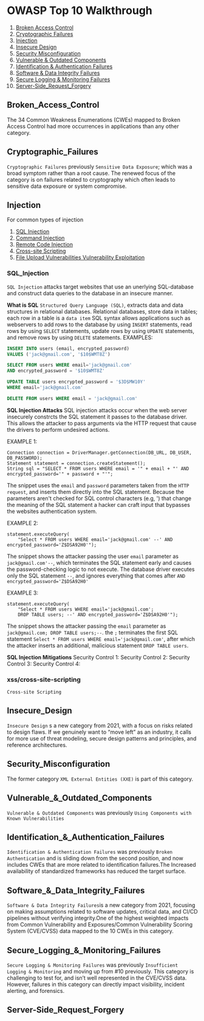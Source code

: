 # OWASP Top 10 Walkthrough
1. [Broken Access Control](#broken_access_control)
2. [Cryptographic Failures](#cryptographic_failures)
3. [Injection](#injection)
4. [Insecure Design](#insecure_design)
5. [Security Misconfiguration](#security_misconfiguration)
6. [Vulnerable & Outdated Components](#vulnerable_&_outdated_components)
7. [Identification & Authentication Failures](#identification_&_authentication_failures)
8. [Software & Data Integrity Failures](#software_&_data_integrity_failures)
9. [Secure Logging & Monitoring Failures](#secure_logging_&_monitoring_failures)
10. [Server-Side_Request_Forgery](#server-side_request_forgery)


## Broken_Access_Control
The 34 Common Weakness Enumerations (CWEs) mapped to Broken Access Control had more occurrences in applications than any other category.

## Cryptographic_Failures
 `Cryptographic Failures` previously `Sensitive Data Exposure`; which was a broad symptom rather than a root cause. The renewed focus of the category is on failures related to cryptography which often leads to sensitive data exposure or system compromise.

## Injection
For common types of injection
1. [SQL Injection](#sql_injection)
2. [Command Injection](#command_injection)
3. [Remote Code Injection](#remote_code_injection)
5. [Cross-site Scripting](#xss/cross-site-scripting)
4. [File Upload Vulnerabilities Vulnerability Exploitation](#file_upload_vulnerabilities)

### SQL_Injection

`SQL Injection` attacks target websites that use an unerlying SQL-database and construct data queries to the database in an insecure manner.

**What is SQL**
`Structured Query Language (SQL)`, extracts data and data structures in relational databases. Relational databases, store data in tables; each row in a table is a `data item` SQL syntax allows applications such as webservers to add rows to the database by using `INSERT` statements, read rows by using `SELECT` statements, update rows by using `UPDATE` statements, and remove rows by using `DELETE` statements. EXAMPLES:

```SQL
INSERT INTO users (email, encrypted_password)
VALUES ('jack@gmail.com', '$10$WMT8Z')

SELECT FROM users WHERE email='jack@gmail.com'
AND encrypted_password = '$10$WMT8Z'

UPDATE TABLE users encrypted_password = '$3D$MW10Y'
WHERE email='jack@gmail.com'

DELETE FROM users WHERE email = 'jack@gmail.com'
```

**SQL Injection Attacks**
SQL injection attacks occur when the web server insecurely constrcts the SQL statement it passes to the database driver. This allows the attacker to pass arguments via the HTTP request that cause the drivers to perform undesired actions. 

EXAMPLE 1:

```HTTP REQUEST
Connection connection = DriverManager.getConnection(DB_URL, DB_USER, DB_PASSWORD);
Statement statement = connection.createStatement();
String sql = "SELECT * FROM users WHERE email = '" + email + "' AND encrypted_password='" + password + "'";

```

The snippet uses the `email` and `password` parameters taken from the `HTTP request`, and inserts them directly into the SQL statement. Because the parameters aren't checked for SQL control characters (e.g, ') that change the meaning of the SQL statement a hacker can craft input that bypasses the websites authentication system. 


EXAMPLE 2:

```HTTP REQUEST
statement.executeQuery(
    "Select * FROM users WHERE email='jack@gmail.com' --' AND encrypted_password='Z$DSA92H0'");
```

The snippet shows the attacker passing the user `email` parameter as `jack@gmail.com'--`, which terminates the SQL statement early and causes the password-checking logic to not execute. The database driver executes only the SQL statement `--`, and ignores everything that comes after `AND encrypted_password='Z$DSA92H0'`

EXAMPLE 3:

```HTTP REQUEST
statement.executeQuery(
    "Select * FROM users WHERE email='jack@gmail.com';
    DROP TABLE users; --' AND encrypted_password='Z$DSA92H0'");
```

The snippet shows the attacker passing the `email` parameter as `jack@gmail.com; DROP TABLE users;--`. the `;` terminates the first SQL statement `Select * FROM users WHERE email='jack@gmail.com'`, after which the attacker inserts an additional, malicious statement `DROP TABLE users`.

**SQL Injection Mitigations**
Security Control 1:
Security Control 2:
Security Control 3:
Security Control 4:

### xss/cross-site-scripting
`Cross-site Scripting`



## Insecure_Design

`Insecure Design` s a new category from 2021, with a focus on risks related to design flaws. If we genuinely want to “move left” as an industry, it calls for more use of threat modeling, secure design patterns and principles, and reference architectures.

## Security_Misconfiguration

The former category `XML External Entities (XXE)` is part of this category.

## Vulnerable_&_Outdated_Components

`Vulnerable & Outdated Components` was previously `Using Components with Known Vulnerabilities`

## Identification_&_Authentication_Failures

`Identification & Authentication Failures` was previously `Broken Authentication` and is sliding down from the second position, and now includes CWEs that are more related to identification failures.The Increased availability of standardized frameworks has reduced the target surface.

## Software_&_Data_Integrity_Failures

`Software & Data Integrity Failures`is a new category from 2021, focusing on making assumptions related to software updates, critical data, and CI/CD pipelines without verifying integrity.One of the highest weighted impacts from Common Vulnerability and Exposures/Common Vulnerability Scoring System (CVE/CVSS) data mapped to the 10 CWEs in this category.

## Secure_Logging_&_Monitoring_Failures

`Secure Logging & Monitoring Failures` was previously `Insufficient Logging & Monitoring` and moving up from #10 previously. This category is challenging to test for, and isn’t well represented in the CVE/CVSS data. However, failures in this category can directly impact visibility, incident alerting, and forensics.

## Server-Side_Request_Forgery